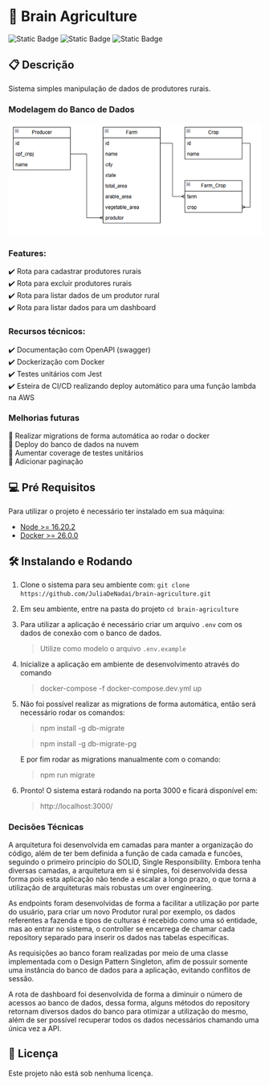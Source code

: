 # 🚀 Brain Agriculture

![Static Badge](https://img.shields.io/badge/coverage-30-yellow?style=for-the-badge)
![Static Badge](https://img.shields.io/badge/Node-16.20.2-yellow?style=for-the-badge)
![Static Badge](https://img.shields.io/badge/production-offline-red?style=for-the-badge)

## 📋 Descrição

Sistema simples manipulação de dados de produtores rurais.

### Modelagem do Banco de Dados

![alt text](database.png)

### Features:  
✔️ Rota para cadastrar produtores rurais    
✔️ Rota para excluir produtores rurais    
✔️ Rota para listar dados de um produtor rural    
✔️ Rota para listar dados para um dashboard

### Recursos técnicos:  
✔️ Documentação com OpenAPI (swagger)  
✔️ Dockerização com Docker  
✔️ Testes unitários com Jest  
✔️ Esteira de CI/CD realizando deploy automático para uma função lambda na AWS  

### Melhorias futuras 
📌 Realizar migrations de forma automática ao rodar o docker  
📌 Deploy do banco de dados na nuvem  
📌 Aumentar coverage de testes unitários  
📌 Adicionar paginação

## 💻 Pré Requisitos

Para utilizar o projeto é necessário ter instalado em sua máquina:

- [Node >= 16.20.2](https://nodejs.org/en/download)
- [Docker >= 26.0.0](https://www.docker.com/products/docker-desktop/)

## 🛠️ Instalando e Rodando

1. Clone o sistema para seu ambiente com: `git clone https://github.com/JuliaDeNadai/brain-agriculture.git`

2. Em seu ambiente, entre na pasta do projeto `cd brain-agriculture`

3. Para utilizar a aplicação é necessário criar um arquivo `.env` com os dados de conexão com o banco de dados.
    > Utilize como modelo o arquivo `.env.example`

5. Inicialize a aplicação em ambiente de desenvolvimento através do comando 
    > docker-compose -f docker-compose.dev.yml up

5. Não foi possível realizar as migrations de forma automática, então será necessário rodar os comandos:
    > npm install -g db-migrate

    > npm install -g db-migrate-pg

    E por fim rodar as migrations manualmente com o comando:

    > npm run migrate

6. Pronto! O sistema estará rodando na porta 3000 e ficará disponível em:
    > http://localhost:3000/

### Decisões Técnicas

A arquitetura foi desenvolvida em camadas para manter a organização do código, além de ter bem definida a função de cada camada e funcões, seguindo o primeiro princípio do SOLID, Single Responsibility. Embora tenha diversas camadas, a arquitetura em si é simples, foi desenvolvida dessa forma pois esta aplicação não tende a escalar a longo prazo, o que torna a utilização de arquiteturas mais robustas um over engineering.

As endpoints foram desenvolvidas de forma a facilitar a utilização por parte do usuário, para criar um novo Produtor rural por exemplo, os dados referentes a fazenda e tipos de culturas é recebido como uma só entidade, mas ao entrar no sistema, o controller se encarrega de chamar cada repository separado para inserir os dados nas tabelas específicas.

As requisições ao banco foram realizadas por meio de uma classe implementada com o Design Pattern Singleton, afim de possuir somente uma instância do banco de dados para a aplicação, evitando conflitos de sessão.

A rota de dashboard foi desenvolvida de forma a diminuir o número de acessos ao banco de dados, dessa forma, alguns métodos do repository retornam diversos dados do banco para otimizar a utilização do mesmo, além de ser possível recuperar todos os dados necessários chamando uma única vez a API.


## 📜 Licença 

Este projeto não está sob nenhuma licença.
